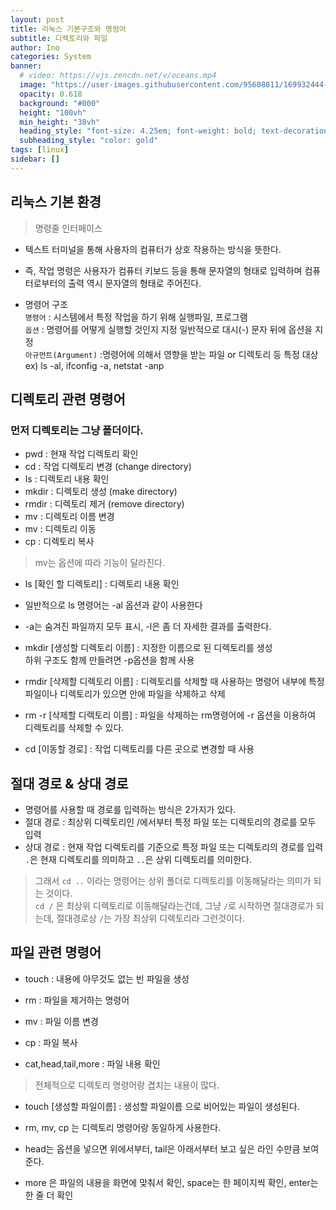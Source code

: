 ```yaml
---
layout: post
title: 리눅스 기본구조와 명령어
subtitle: 디렉토리와 파일
author: Ino
categories: System
banner:
  # video: https://vjs.zencdn.net/v/oceans.mp4
  image: "https://user-images.githubusercontent.com/95608811/169932444-32124c9a-4013-4864-acf7-59a3db654886.png"
  opacity: 0.618
  background: "#000"
  height: "100vh"
  min_height: "38vh"
  heading_style: "font-size: 4.25em; font-weight: bold; text-decoration: underline"
  subheading_style: "color: gold"
tags: [linux]
sidebar: []
---
```

## 리눅스 기본 환경
> 명령줄 인터페이스   

- 텍스트 터미널을 통해 사용자의 컴퓨터가 상호 작용하는 방식을 뜻한다.   

- 즉, 작업 명령은 사용자가 컴퓨터 키보드 등을 통해 문자열의 형태로 입력하며 컴퓨터로부터의 출력 역시 문자열의 형태로 주어진다.    

- 명령어 구조   
`명령어` : 시스템에서 특정 작업을 하기 위해 실행파일, 프로그램    
`옵션` : 명령어를 어떻게 실행할 것인지 지정
일반적으로 대시(-) 문자 뒤에 옵션을 지정    
`아규먼트(Argument)` :명령어에 의해서 영향을 받는 파일 or 디렉토리 등 특정 대상   
ex) ls -al, ifconfig -a, netstat -anp   

## 디렉토리 관련 명령어   
### 먼저 디렉토리는 그냥 폴더이다.
* pwd : 현재 작업 디렉토리 확인
* cd : 작업 디렉토리 변경 (change directory)
* ls : 디렉토리 내용 확인
* mkdir : 디렉토리 생성 (make directory)
* rmdir : 디렉토리 제거 (remove directory)
* mv : 디렉토리 이름 변경
* mv : 디렉토리 이동
* cp : 디렉토리 복사

> mv는 옵션에 따라 기능이 달라진다.

* ls [확인 할 디렉토리] : 디렉토리 내용 확인
* 일반적으로 ls 명령어는 -al 옵션과 같이 사용한다
* -a는 숨겨진 파일까지 모두 표시, -l은 좀 더 자세한 결과를 출력한다.

* mkdir [생성할 디렉토리 이름] : 지정한 이름으로 된 디렉토리를 생성   
하위 구조도 함께 만들려면 -p옵션을 함께 사용

* rmdir [삭제할 디렉토리 이름] : 디렉토리를 삭제할 때 사용하는 명령어 내부에 특정 파일이나 디렉토리가 있으면 안에 파일을 삭제하고 삭제

* rm -r [삭제할 디렉토리 이름] : 파일을 삭제하는 rm명령어에 -r 옵션을 이용하여 디렉토리를 삭제할 수 있다.

* cd [이동할 경로] : 작업 디렉토리를 다른 곳으로 변경할 때 사용   

## 절대 경로 & 상대 경로
- 명령어를 사용할 때 경로를 입력하는 방식은 2가지가 있다.   
- 절대 경로 : 최상위 디렉토리인 /에서부터 특정 파일 또는 디렉토리의 경로를 모두 입력
- 상대 경로 : 현재 작업 디렉토리를 기준으로 특정 파일 또는 디렉토리의 경로를 입력 `.`은 현재 디렉토리를 의미하고 `..`은 상위 디렉토리를 의미한다.
> 그래서 `cd ..` 이라는 명령어는 상위 폴더로 디렉토리를 이동해달라는 의미가 되는 것이다.    
> `cd /` 은 최상위 디렉토리로 이동해달라는건데, 그냥 `/`로 시작하면 절대경로가 되는데, 절대경로상 `/`는 가장 최상위 디렉토리라 그런것이다.

## 파일 관련 명령어
* touch : 내용에 아무것도 없는 빈 파일을 생성   
* rm : 파일을 제거하는 명령어   

* mv : 파일 이름 변경   

* cp : 파일 복사    

* cat,head,tail,more  : 파일 내용 확인    
> 전체적으로 디렉토리 명령어랑 겹치는 내용이 많다.    

* touch [생성할 파일이름] : 생성할 파일이름 으로 비어있는 파일이 생성된다.    

* rm, mv, cp 는 디렉토리 명령어랑 동일하게 사용한다.    

* head는 옵션을 넣으면 위에서부터, tail은 아래서부터 보고 싶은 라인 수만큼 보여준다.    

* more 은 파일의 내용을 화면에 맞춰서 확인, space는 한 페이지씩 확인, enter는 한 줄 더 확인   

